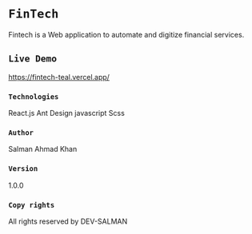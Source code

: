 # `FinTech` 

Fintech is a Web application to automate and digitize financial services.

## `Live Demo`

https://fintech-teal.vercel.app/
### `Technologies`

React.js
Ant Design
javascript
Scss

### `Author`

Salman Ahmad Khan

### `Version`

1.0.0

### `Copy rights`

All rights reserved by DEV-SALMAN

